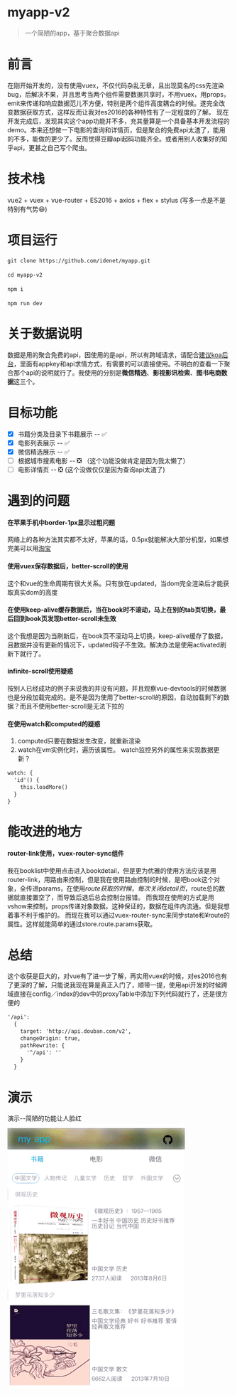 # myapp-v2

> 一个简陋的app，基于聚合数据api

# 前言
在刚开始开发的，没有使用vuex，不仅代码杂乱无章，且出现莫名的css先渲染bug，后解决不果，并且思考当两个组件需要数据共享时，不用vuex，用props，emit来传递和响应数据范儿不方便，特别是两个组件高度耦合的时候。遂完全改变数据获取方式，这样反而让我对es2016的各种特性有了一定程度的了解。 
现在开发完成后，发现其实这个app功能并不多，充其量算是一个具备基本开发流程的demo。本来还想做一下电影的查询和详情页，但是聚合的免费api太渣了，能用的不多，能做的更少了。反而觉得豆瓣api起码功能齐全。或者用别人收集好的知乎api，更甚之自己写个爬虫。

# 技术栈
vue2 + vuex + vue-router + ES2016 + axios + flex + stylus (写多一点是不是特别有气势😄)

# 项目运行
```
git clone https://github.com/idenet/myapp.git

cd myapp-v2

npm i

npm run dev
```

# 关于数据说明
数据是用的聚合免费的api，因使用的是api，所以有跨域请求，请配合[建议koa后台](https://github.com/idenet/myappserver)，里面有appkey和api求情方式，有需要的可以直接使用。不明白的查看一下聚合那个api的说明就行了。我使用的分别是**微信精选**、**影视影讯检索**、**图书电商数据**这三个。

# 目标功能
- [x] 书籍分类及目录下书籍展示 -- ✅
- [x] 电影列表展示 -- ✅
- [x] 微信精选展示 -- ✅
- [ ] 根据城市搜素电影 -- ❎ （这个功能没做肯定是因为我太懒了）
- [ ] 电影详情页 -- ❎ (这个没做仅仅是因为查询api太渣了)

# 遇到的问题
#### 在苹果手机中border-1px显示过粗问题
网络上的各种方法其实都不太好，苹果的话，0.5px就能解决大部分机型，如果想完美可以用[淘宝](http://efe.baidu.com/blog/1px-on-retina/)

#### 使用vuex保存数据后，better-scroll的使用
这个和vue的生命周期有很大关系。只有放在updated，当dom完全渲染后才能获取真实dom的高度

#### 在使用keep-alive缓存数据后，当在book时不滚动，马上在别的tab页切换，最后回到book页发现better-scroll未生效
这个我想是因为当刷新后，在book页不滚动马上切换，keep-alive缓存了数据，且数据并没有更新的情况下，updated钩子不生效。解决办法是使用activated刷新下就行了。

#### infinite-scroll使用疑惑
按别人已经成功的例子来说我的并没有问题，并且观察vue-devtools的时候数据也是分段加载完成的。是不是因为使用了better-scroll的原因，自动加载剩下的数据？而且不使用better-scroll是无法下拉的

#### 在使用watch和computed的疑惑 
1. computed只要在数据发生改变，就重新渲染
2. watch在vm实例化时，遍历该属性。
watch监控另外的属性来实现数据更新？  
```
watch: {
  'id'() {
    this.loadMore()
  }
}
```

# 能改进的地方
#### router-link使用，vuex-router-sync组件 
我在booklist中使用点击进入bookdetail，但是更为优雅的使用方法应该是用router-link，用路由来控制，但是我在使用路由控制的时候，是吧book这个对象，全传进params，在使用$route获取的时候，每次关闭detail页，$route总的数据就直接置空了，而导致后退后总会控制台报错。
而我现在使用的方式是用vshow来控制，props传递对象数据。这种保证的，数据在组件内流通。但是我想着事不利于维护的。
而现在我可以通过vuex-router-sync来同步state和¥route的属性。这样就能简单的通过store.route.params获取。


# 总结
这个收获是巨大的，对vue有了进一步了解，再实用vuex的时候，对es2016也有了更深的了解，只能说我现在算是真正入门了，顺带一提，使用api开发的时候跨域直接在config／index的dev中的proxyTable中添加下列代码就行了，还是很方便的
```
'/api': 
  {
    target: 'http://api.douban.com/v2',
    changeOrigin: true,
    pathRewrite: {
      '^/api': ''
    }
  }
```

# 演示
演示--简陋的功能让人脸红
<img src="https://github.com/idenet/myapp/blob/master/gif/myapp.gif" width="400" height="600" /> 








